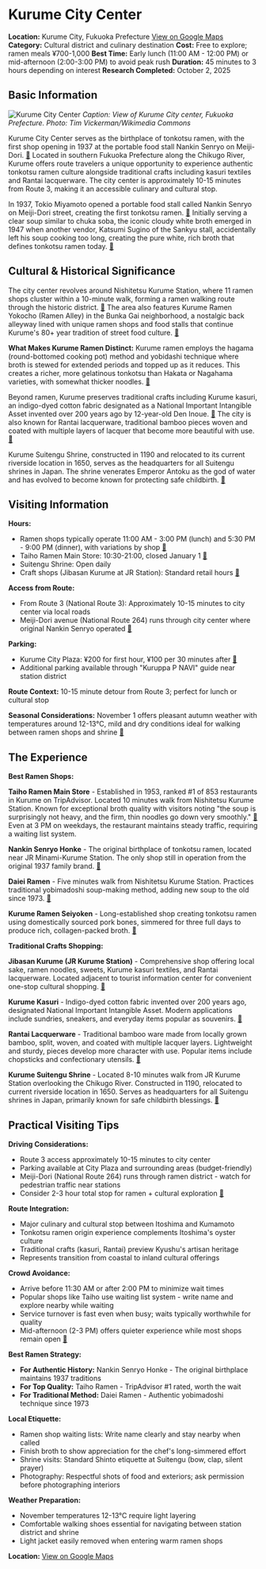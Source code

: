 # Kurume City Center

**Location:** Kurume City, Fukuoka Prefecture [View on Google Maps](https://maps.google.com/maps?q=33.3203,130.5083)
**Category:** Cultural district and culinary destination
**Cost:** Free to explore; ramen meals ¥700-1,000
**Best Time:** Early lunch (11:00 AM - 12:00 PM) or mid-afternoon (2:00-3:00 PM) to avoid peak rush
**Duration:** 45 minutes to 3 hours depending on interest
**Research Completed:** October 2, 2025

## Basic Information

![Kurume City Center](https://upload.wikimedia.org/wikipedia/commons/f/fa/View_of_Kurume_City.JPG)
*Caption: View of Kurume City center, Fukuoka Prefecture. Photo: Tim Vickerman/Wikimedia Commons*

Kurume City Center serves as the birthplace of tonkotsu ramen, with the first shop opening in 1937 at the portable food stall Nankin Senryo on Meiji-Dori. [🔗](https://www.crossroadfukuoka.jp/en/articles/kurume-ramen) Located in southern Fukuoka Prefecture along the Chikugo River, Kurume offers route travelers a unique opportunity to experience authentic tonkotsu ramen culture alongside traditional crafts including kasuri textiles and Rantai lacquerware. The city center is approximately 10-15 minutes from Route 3, making it an accessible culinary and cultural stop.

In 1937, Tokio Miyamoto opened a portable food stall called Nankin Senryo on Meiji-Dori street, creating the first tonkotsu ramen. [🔗](https://www.crossroadfukuoka.jp/en/articles/kurume-ramen) Initially serving a clear soup similar to chuka soba, the iconic cloudy white broth emerged in 1947 when another vendor, Katsumi Sugino of the Sankyu stall, accidentally left his soup cooking too long, creating the pure white, rich broth that defines tonkotsu ramen today. [🔗](https://www.5amramen.com/post/birthplace-of-tonkotsu-ramen-kurume)

## Cultural & Historical Significance

The city center revolves around Nishitetsu Kurume Station, where 11 ramen shops cluster within a 10-minute walk, forming a ramen walking route through the historic district. [🔗](https://www.crossroadfukuoka.jp/en/spot/12924) The area also features Kurume Ramen Yokocho (Ramen Alley) in the Bunka Gai neighborhood, a nostalgic back alleyway lined with unique ramen shops and food stalls that continue Kurume's 80+ year tradition of street food culture. [🔗](https://www.ana.co.jp/en/jp/japan-travel-planner/fukuoka/0000042.html)

**What Makes Kurume Ramen Distinct:** Kurume ramen employs the hagama (round-bottomed cooking pot) method and yobidashi technique where broth is stewed for extended periods and topped up as it reduces. This creates a richer, more gelatinous tonkotsu than Hakata or Nagahama varieties, with somewhat thicker noodles. [🔗](https://welcome-kurume.com/en/enjoys/gourmet/foods_01.html)

Beyond ramen, Kurume preserves traditional crafts including Kurume kasuri, an indigo-dyed cotton fabric designated as a National Important Intangible Asset invented over 200 years ago by 12-year-old Den Inoue. [🔗](https://kurumekasuri.jp/en/about/) The city is also known for Rantai lacquerware, traditional bamboo pieces woven and coated with multiple layers of lacquer that become more beautiful with use. [🔗](https://www.crossroadfukuoka.jp/en/traditional-crafts/13866)

Kurume Suitengu Shrine, constructed in 1190 and relocated to its current riverside location in 1650, serves as the headquarters for all Suitengu shrines in Japan. The shrine venerates Emperor Antoku as the god of water and has evolved to become known for protecting safe childbirth. [🔗](https://en.wikipedia.org/wiki/Kurume_Suitengū)

## Visiting Information

**Hours:**
- Ramen shops typically operate 11:00 AM - 3:00 PM (lunch) and 5:30 PM - 9:00 PM (dinner), with variations by shop [🔗](https://www.gltjp.com/en/directory/item/14449/)
- Taiho Ramen Main Store: 10:30-21:00, closed January 1 [🔗](https://welcome-kurume.com/en/spots/detail/94b3fcd8-5905-4b4b-8e01-0e12d2c20990)
- Suitengu Shrine: Open daily
- Craft shops (Jibasan Kurume at JR Station): Standard retail hours [🔗](https://www.ana.co.jp/en/us/japan-travel-planner/fukuoka/0000041.html)

**Access from Route:**
- From Route 3 (National Route 3): Approximately 10-15 minutes to city center via local roads
- Meiji-Dori avenue (National Route 264) runs through city center where original Nankin Senryo operated [🔗](https://www.crossroadfukuoka.jp/en/articles/kurume-ramen)

**Parking:**
- Kurume City Plaza: ¥200 for first hour, ¥100 per 30 minutes after [🔗](https://kurumecityplaza.jp/en/access_e)
- Additional parking available through "Kuruppa P NAVI" guide near station district

**Route Context:** 10-15 minute detour from Route 3; perfect for lunch or cultural stop

**Seasonal Considerations:** November 1 offers pleasant autumn weather with temperatures around 12-13°C, mild and dry conditions ideal for walking between ramen shops and shrine [🔗](https://weatherspark.com/y/142918/Average-Weather-in-Kurume-Japan-Year-Round)

## The Experience

**Best Ramen Shops:**

**Taiho Ramen Main Store** - Established in 1953, ranked #1 of 853 restaurants in Kurume on TripAdvisor. Located 10 minutes walk from Nishitetsu Kurume Station. Known for exceptional broth quality with visitors noting "the soup is surprisingly not heavy, and the firm, thin noodles go down very smoothly." [🔗](https://danielfooddiary.com/2025/01/05/taihoramen/) Even at 3 PM on weekdays, the restaurant maintains steady traffic, requiring a waiting list system.

**Nankin Senryo Honke** - The original birthplace of tonkotsu ramen, located near JR Minami-Kurume Station. The only shop still in operation from the original 1937 family brand. [🔗](https://www.5amramen.com/post/birthplace-of-tonkotsu-ramen-kurume)

**Daiei Ramen** - Five minutes walk from Nishitetsu Kurume Station. Practices traditional yobimadoshi soup-making method, adding new soup to the old since 1973. [🔗](https://www.crossroadfukuoka.jp/en/articles/kurume-ramen)

**Kurume Ramen Seiyoken** - Long-established shop creating tonkotsu ramen using domestically sourced pork bones, simmered for three full days to produce rich, collagen-packed broth. [🔗](https://welcome-kurume.com/en/spots/detail/598768e3-620d-43a2-8f2f-f6b4f15fa578)

**Traditional Crafts Shopping:**

**Jibasan Kurume (JR Kurume Station)** - Comprehensive shop offering local sake, ramen noodles, sweets, Kurume kasuri textiles, and Rantai lacquerware. Located adjacent to tourist information center for convenient one-stop cultural shopping. [🔗](https://www.ana.co.jp/en/us/japan-travel-planner/fukuoka/0000041.html)

**Kurume Kasuri** - Indigo-dyed cotton fabric invented over 200 years ago, designated National Important Intangible Asset. Modern applications include sundries, sneakers, and everyday items popular as souvenirs. [🔗](https://kurumekasuri.jp/en/about/)

**Rantai Lacquerware** - Traditional bamboo ware made from locally grown bamboo, split, woven, and coated with multiple lacquer layers. Lightweight and sturdy, pieces develop more character with use. Popular items include chopsticks and confectionary utensils. [🔗](https://welcome-kurume.com/en/enjoys/souvenir/items_02.html)

**Kurume Suitengu Shrine** - Located 8-10 minutes walk from JR Kurume Station overlooking the Chikugo River. Constructed in 1190, relocated to current riverside location in 1650. Serves as headquarters for all Suitengu shrines in Japan, primarily known for safe childbirth blessings. [🔗](https://welcome-kurume.com/en/spots/detail/19a6c747-55ba-4f10-b46e-7413b35a5f31)

## Practical Visiting Tips

**Driving Considerations:**
- Route 3 access approximately 10-15 minutes to city center
- Parking available at City Plaza and surrounding areas (budget-friendly)
- Meiji-Dori (National Route 264) runs through ramen district - watch for pedestrian traffic near stations
- Consider 2-3 hour total stop for ramen + cultural exploration [🔗](https://www.crossroadfukuoka.jp/en/articles/kurume-ramen)

**Route Integration:**
- Major culinary and cultural stop between Itoshima and Kumamoto
- Tonkotsu ramen origin experience complements Itoshima's oyster culture
- Traditional crafts (kasuri, Rantai) preview Kyushu's artisan heritage
- Represents transition from coastal to inland cultural offerings

**Crowd Avoidance:**
- Arrive before 11:30 AM or after 2:00 PM to minimize wait times
- Popular shops like Taiho use waiting list system - write name and explore nearby while waiting
- Service turnover is fast even when busy; waits typically worthwhile for quality
- Mid-afternoon (2-3 PM) offers quieter experience while most shops remain open [🔗](https://www.tripadvisor.com/Restaurant_Review-g1022364-d1669823-Reviews-Taihoramen-Kurume_Fukuoka_Prefecture_Kyushu.html)

**Best Ramen Strategy:**
- **For Authentic History:** Nankin Senryo Honke - The original birthplace maintains 1937 traditions
- **For Top Quality:** Taiho Ramen - TripAdvisor #1 rated, worth the wait
- **For Traditional Method:** Daiei Ramen - Authentic yobimadoshi technique since 1973

**Local Etiquette:**
- Ramen shop waiting lists: Write name clearly and stay nearby when called
- Finish broth to show appreciation for the chef's long-simmered effort
- Shrine visits: Standard Shinto etiquette at Suitengu (bow, clap, silent prayer)
- Photography: Respectful shots of food and exteriors; ask permission before photographing interiors

**Weather Preparation:**
- November temperatures 12-13°C require light layering
- Comfortable walking shoes essential for navigating between station district and shrine
- Light jacket easily removed when entering warm ramen shops

**Location:** [View on Google Maps](https://maps.google.com/maps?q=33.3203,130.5083)
